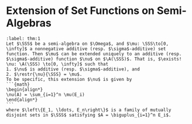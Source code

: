 # Extension of Set Functions on Semi-Algebras
````{prf:theorem}
:label: thm:1
Let $\SSS$ be a semi-algebra on $\Omega$, and $\mu: \SSS\to[0, \infty]$ a nonnegative additive (resp. $\sigma$-additive) set function. Then $\mu$ can be extended uniquely to an additive (resp. $\sigma$-additive) function $\nu$ on $\A(\SSS)$. That is, $\exists! \nu: \A(\SSS) \to[0, \infty]$ such that
1. $\nu$ is additive (resp. $\sigma$-additive), and 
2. $\restr{\nu}{\SSS} = \mu$.
To be specific, this extension $\nu$ is given by 
```{math}
\begin{align*}
\nu(A) = \sum_{i=1}^n \mu(E_i)
\end{align*}
```
where $\left\{E_1, \ldots, E_n\right\}$ is a family of mutually disjoint sets in $\SSS$ satisfying $A = \biguplus_{i=1}^n E_i$.
````
